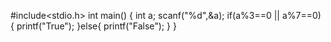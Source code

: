 #include<stdio.h>
int main()
{
    int a;
    scanf("%d",&a);
    if(a%3==0 || a%7==0)
   {
       printf("True");
   }else{
       printf("False");
   }
}
